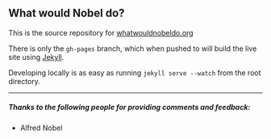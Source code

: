 What would Nobel do?
--------------------

This is the source repository for [whatwouldnobeldo.org](http://whatwouldnobeldo.org/)

There is only the `gh-pages` branch, which when pushed to will build the live site using [Jekyll](http://jekyllrb.com/).

Developing locally is as easy as running `jekyll serve --watch` from the root directory.

---

##### Thanks to the following people for providing comments and feedback:

* Alfred Nobel
